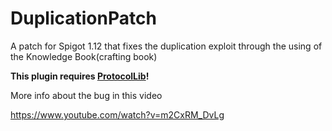 # DuplicationPatch
A patch for Spigot 1.12 that fixes the duplication exploit through the using of the Knowledge Book(crafting book)

**This plugin requires [ProtocolLib](https://www.spigotmc.org/resources/protocollib.1997/)!**

More info about the bug in this video

https://www.youtube.com/watch?v=m2CxRM_DvLg
